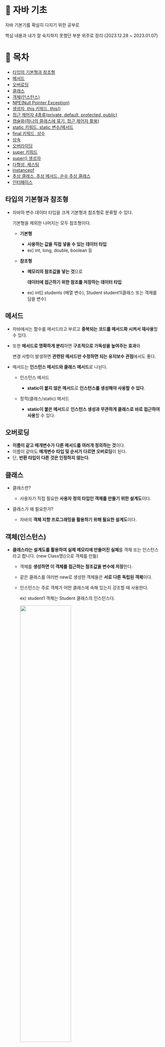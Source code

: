 # :rocket: 자바 기초
자바 기본기를 확실히 다지기 위한 공부로

핵심 내용과 내가 잘 숙지하지 못했던 부분 위주로 정리 (2023.12.28 ~ 2023.01.07)


# :page_facing_up: 목차
- <a href="#0"> 타입의 기본형과 참조형 </a> 
- <a href="#1"> 메서드 </a> 
- <a href="#2"> 오버로딩 </a>
- <a href="#3"> 클래스 </a>
- <a href="#4"> 객체(인스턴스) </a>
- <a href="#5"> NPE(Null Pointer Exception) </a>
- <a href="#6"> 생성자, this 키워드, this() </a> 
- <a href="#7"> 접근 제어자 4종류(private, default, protected, public) </a> 
- <a href="#8"> 캡슐화(하나의 클래스에 묶기, 접근 제어자 활용) </a>
- <a href="#9"> static 키워드, static 변수/메서드 </a> 
- <a href="#10"> final 키워드, 상수 </a>
- <a href="#11"> 상속 </a>
- <a href="#12"> 오버라이딩 </a>
- <a href="#13"> super 키워드 </a>
- <a href="#14"> super() 생성자 </a>
- <a href="#15"> 다형성, 케스팅 </a>
- <a href="#16"> instanceof </a>
- <a href="#17"> 추상 클래스, 추상 메서드, 순수 추상 클래스 </a>
- <a href="#18"> 인터페이스 </a>


## <b id="0"> 타입의 기본형과 참조형 </b>
- 자바의 변수 데이터 타입을 크게 기본형과 참조형로 분류할 수 있다.

  기본형을 제외한 나머지는 모두 참조형이다.
    
  - **기본형**
    - **사용하는 값을 직접 넣을 수 있는 데이터 타입**
    - ex) int, long, double, boolean 등
        
  - **참조형**
    - **메모리의 참조값을 넣는 것**으로

      **데이터에 접근하기 위한 참조를 저장하는 데이터 타입** 
    - ex) int[] students (배열 변수), Student student1(클래스 또는 객체를 담을 변수)


## <b id="1"> 메서드 </b>
- 자바에서는 함수를 메서드라고 부르고 **중복되는 코드를 메서드화 시켜서 재사용**할 수 있다.
- 또한 **메서드로 명확하게 분리**하면 **구조적으로 가독성을 높여주는 효과**와
    
    변경 사항이 발생하면 **관련된 메서드만 수정하면 되는 유지보수 관점**에서도 좋다.
    

- 메서드는 **인스턴스 메서드와 클래스 메서드**로 나뉜다.
  - 인스턴스 메서드
    - **static이 붙지 않은 메서드**로 **인스턴스를 생성해야 사용할 수 있다**.
            
  - 정적(클래스/static) 메서드
    - **static이 붙은 메서드**로 **인스턴스 생성과 무관하게 클래스로 바로 접근하여 사용**할 수 있다.


## <b id="2"> 오버로딩 </b>
- **이름이 같고 매개변수가 다른 메서드를 여러개 정의하는 것**이다.
- 이름이 같아도 **매개변수 타입 및 순서가 다르면 오버로딩**이 된다.
- 단, **반환 타입이 다른 것은 인정하지 않는다**.


## <b id="3"> 클래스 </b>
- 클래스란?
  - 사용자가 직접 필요한 **사용자 정의 타입인 객체를 만들기 위한 설계도**이다.

- 클래스가 왜 필요한가?
  - 자바의 **객체 지향 프로그래밍을 활용하기 위해 필요한 설계도**이다.


## <b id="4"> 객체(인스턴스) </b>
- **클래스라는 설계도를 활용하여 실제 메모리에 만들어진 실체**를
  객체 또는 인스턴스라고 합니다. (new Class명()으로 객체를 만듦)
    
  - 객체를 **생성하면 이 객체를 접근하는 참조값을 변수에 저장**한다.
  - 같은 클래스를 여러번 new로 생성한 객체들은 **서로 다른 독립된 객체**이다.
  - 인스턴스는 주로 객체가 어떤 클래스에 속해 있는지 강조할 때 사용한다.

    ex) student1 객체는 Student 클래스의 인스턴스다.
    
    <img src="https://github.com/K-Y-k/practice_java_basic/assets/102020649/53c15425-fe53-4d1d-bf3b-6d91ea83ad2e.gif" width="60%"/>
        
- 객체 vs 인스턴스
  - **인스턴스는 주로 객체가 어떤 클래스에 속해 있는지 강조할 때 사용**한다.

    ex) student1 객체는 Student 클래스의 인스턴스다.
  - **둘 다 클래스에서 나온 실체를 의미**하여 비슷하게 사용하지만,
    
    **특정 클래스 관계를 표현할 때 인스턴스 용어로 사용**하자.


## <b id="5"> NPE(Null Pointer Exception) </b>
- 참조 값이 없는 객체를 접근하면 null을 가리키게 되는데,
    
  즉, **null을 가리킬 때 발생하는 예외**이다.


## <b id="6"> 생성자, this 키워드, this() 생성자 </b>
- 생성자
  - 객체를 생성하자마자 즉시 필요한 기능을 좀 더 편리하게 수행할 수 있도록 생성자라는 기능을 제공한다.
    
- 생성자와 메서드의 차이점
  - **생성자의 이름은 클래스 이름과 같아야 한다**. (즉, **첫 글자도 대문자**)
  - **생성자는 반환 타입이 없다**.
    
- 생성자 장점
  - **메서드 사용시 발생하는 중복 호출을 제거**하고
    
     **생성 직후의 작업을 한번에 처리**할 수 있게 된다.
        
  - 메서드로 구현시 생성 메서드를 실수로 적용하지 않아도 컴파일 오류가 발생하지 않지만,
        
    생성자로 사용하면 **직접 정의한 생성자를 반드시 호출해야 하므로**
        
    **생성자를** **적용하지 않을시 컴파일 오류가 발생하는 제약을 해준다**.
    
- 생성자가 없으면?
  - 생성자는 반드시 호출해야 하므로
        
     **생성자가 없으면 자바에서 자동으로 기본 생성자를 만들고 호출**한다.
        
  - **생성자가 있으면 기본 생성자가 제공되지 않는다**.

- this 키워드
    ```
    public class MemberInit {
        String name;
        int age;
        int grade;
    
        // 객체 지향을 활용한 관련 클래스 내부에서 선언하여 사용하기
        // this는 현재 인스턴스인 MemberInit 자신의 참조값을 가져오는 것이다.
        void initMember(String name, int age, int grade) {
            this.name = name;   
            this.age = age;
            this.grade = grade;
        }
    }
    ```
    
    - 멤버 변수와 메서드의 매개변수 **이름이 같아질 때 구분하기 위한 것**
    - 즉, **인스턴스 자신의 참조값을 가리킨다**.
    - 멤버 변수와 메서드의 매개변수 이름이 다르면 this 생략 가능
        
      (헷갈리기 싫으면 무조건 this를 작성하는 코딩 스타일도 있지만,

      **최근에는 IDE에 색깔로 구분 가능해서 이름이 다르면 this 생략**한다.)
        
- this() 생성자
    ```
    public class MemberConstruct {
        String name;
        int age;
        int grade;
    
        // 기본 생성자 : 매개변수가 없는 생성자
        //             단, 직접 만든 생성자가 하나라도 있으면 자바는 기본 생성자를 만들지 않는다.
        public MemberConstruct() {
        }
    
        // 객체를 생성하자마자 즉시 필요한 기능을 좀 더 편리하게 수행할 수 있도록
        // 생성자라는 기능을 제공한다.
    
        // 생성자는 메서드와 비슷하지만 차이점이 있다.
        // 1.생성자의 이름은 클래스 이름과 같아야 한다. 즉, 첫 글자도 대문자로 시작한다.
        // 2.생성자는 반환 타입이 없다.
        // 3.나머지는 메서드와 같다.
        public MemberConstruct(String name, int age, int grade) {
            System.out.println("생성자 호출 name = " + name + ", age = " + ", grade = " + grade);
            this.name = name;
            this.age = age;
            this.grade = grade;
        }
    
        // 필요한 매개변수들만 구성하여
        // 생성자 오버로딩으로 추가
        MemberConstruct(String name, int age) {
            this(name, age, 50); // 이미 위에서 중복 생성자가 있어 this()로 해당 생성자를 불러온 것이다.
                                 // 즉, this()로 생성자 내부에서 자신의 생성자를 호출할 수 있다.
    //        코드 한줄로 중복되는 코드를 줄임
    //        this.name = name;
    //        this.age = age;
    //        this.grade = 50;
        }
    }
    ```
    
    - this()로 **생성자 내부에서 자신의 다른 생성자를 호출**할 수 있다.
    - 단, this()는 **생성자 코드의 첫줄에만 사용**할 수 있다.


## <b id="7"> 접근 제어자 4종류(private, default, protected, public) </b>
- **클래스, 필드, 생성자, 메서드에 접근을 허용하는 범위를 제한**하는 것이다.
- 단, **클래스 레벨의 접근 제어자는 public과 default만 가능**하다.
  - public일 경우 **파일명과 클래스명이 반드시 같아야한다**.
  - **하나의 자바 파일에 public 클래스는 하나만 가능**하다.

- private
  - **모든 외부 클래스에서의 직접 접근(호출)을 막는다**.
- default
  - **같은 패키지 안에서의 호출**은 허용한다.
- protected
  - **같은 패키지 안에서 호출**은 허용한다.
  - 추가로 **패키지가 다를 때는 상속 관계의 호출만** 허용한다.
- public
  - **모든 외부 클래스에서의 호출을 허용**한다.


## <b id="8"> 캡슐화(하나의 클래스에 묶기, 접근 제어자 활용) </b>
- **데이터와 해당 데이터를 처리하는 메서드를 하나의 클래스 안에 묶고**

  추가로 **접근 제어자를 활용**하여 **외부에서의 접근을 제한하는 것**을 말한다.
- 즉, **외부에 꼭 필요한 기능만 노출**하고
    
  **나머지(데이터, 외부에 사용하지 않는 기능들)는 접근 제어자로 모두 내부로 숨기는 것**이다.

```
public class BankAccount {
    private int balance;

    public BankAccount() {
        balance = 0;
    }

    // public 메서드 : 입금
    public void deposit(int amount) {
        if (isAmountValid(amount)) {
            balance += amount;
        } else {
            System.out.println("유효하지 않은 금액입니다.");
        }
    }

    // public 메서드 : 출금
    public void withdraw(int amount) {
        if (isAmountValid(amount) && balance >= amount) {
            balance -= amount;
        } else {
            System.out.println("유효하지 않은 금액이거나 잔액이 부족합니다.");
        }
    }

    // public 메서드 : 금액 반환
    public int getBalance() {  // 멤버 변수 데이터 직접 접근을 private로 막았기에 메서드로 접근하여 값 반환한 것이다.
        return balance;
    }

    
    // private 메서드 : 금액양 확인
    // 이 메서드는 외부에서의 호출이 필요없는 기능이라서 prviate로 내부에서만 사용하도록 막음
    private boolean isAmountValid(int amount) {
        // 금액이 0보다 커야한다.
        return amount > 0;
    }
}
```


## <b id="9"> static 키워드, static 변수/메서드 </b>
```
public class Data3 {
    public String name;
    public static int count;   // 특정 클래스에서 공용으로 함께 사용할 변수에 static 키워드로 선언
                               // static이 붙은 멤버 변수는 인스턴스 영역에 생성되지 않는다!
                               // 힙 영역이 아닌 메서드 영역의 static 영역에서 관리하기 때문이다.
    public Data3(String name) {
        this.name = name;
        count++;               // 객체가 생성되면 생성자에서 정적 변수 count의 값을 하나 증가시킨다.
    }
}

public class DataCountMain3 {
    public static void main(String[] args) {
        // static을 활용한 방식
        // 클래스에 직접 접근하는 방식이 된다. -> Data3.count
        Data3 data1 = new Data3("A");
        System.out.println("A count = " + Data3.count); // 1

        Data3 data2 = new Data3("B");
        System.out.println("B count = " + Data3.count); // 2

        Data3 data3 = new Data3("C");
        System.out.println("C count = " + Data3.count); // 3
    }
}
```
- **객체(인스턴스)를 생성하지 않고 호출할 수 있는 키워드**이다.
- 즉, **공용으로 사용할 때** static을 사용한다.
- 주로 **멤버 변수와 메서드에 사용**된다.

  <img src="https://github.com/K-Y-k/practice_java_basic/assets/102020649/3a19e219-cd69-41a8-8cf1-eab6504f7b5a.gif" width="60%"/>

- **static 변수/정적 변수/클래스 변수**
  - **멤버 변수에 static이 붙인 변수이**다.
  - static 변수는 **인스턴스 영역에 생성되지 않고 클래스명. 으로 접근한다.**
        
    **힙 영역이 아닌 메서드 영역의 static 영역에서 관리하기 때문**이다.
        
    즉, static 변수는 **프로그램이 시작할 때** **JVM에 로딩되는 순간 생성되고**
        
    **JVM이 종료될 때까지 이어지기에 생존주기가 가장 길다**.
        
- **static 메서드/정적 메서드/ 클래스 메서드**
  - static 메서드는 **static 변수와 static 메서드만 사용할 수 있다**.
  - 정적 메서드의 대표적인 예시가 main()메서드이다.
      
    프로그램이 실행될 때 객체를 생성하지 않아도 작동했다.


## <b id="10"> final 키워드, 상수 </b>
- final 키워드
    - **더는 값을 변경할 수 없게 고정하는 키워드**이다.
    - **최초 1번만 할당**할 수 있고 **그 이후의 할당은 컴파일 오류**가 발생한다.
    - 즉, **매우 유용한 제약**으로 **특정 변수의 값을 할당한 이후 변경하지 않아야 한다면 final을 사용**하자.
    - **클래스에 final**이 붙으면 **상속을 할 수 없고**
        
        **메서드에 final**이 붙으면 **오버라이딩을 할 수 없다**.
        
    - **필드 초기화 방식은 3가지**가 있다.
        
        ```
        public class ConstructInit {
            final int value;                    // final을 필드에 사용할 경우
            // final 필드 - 필드 초기화
         // final int value = 10;               // 1.여기서 직접 초기화해주거나
        
            // static final 상수 필드 초기화 방식
        	  static final int CONST_VALUE = 10;  // static final은 상수로 변수명은 관례로 대문자와 _로 작성한다.
        
            // final 필드 - 생성자 초기화 방식
            public ConstructInit(int value) {   // 2.또는 생성자 호출에서 1번 할당하게 한다.
                this.value = value;
            }
        }
        
        public class FinalFieldMain {
            public static void main(String[] args) {
                // final 필드 - 생성자 초기화
                // 생성자 호출을 통해 value 필드 값을 초기화한 것
                // 생성자 호출은 초깃값을 1번 능동적으로 초기화하는 것에 의미가 있다.
                System.out.println("생성자 초기화");
                ConstructInit constructInit1 = new ConstructInit(10);
                ConstructInit constructInit2 = new ConstructInit(20);
                System.out.println(constructInit1.value);      // 10
                System.out.println(constructInit2.value);      // 10
        
                // final 필드 - 필드 초기화
                // 각 인스턴스에 고정된 value 필드 값이 들어간 것
                // 필드 초기화는 처음부터 고정된 값으로만 초기화되어
                // 모든 인스턴스가 같은 값을 사용하기에 중복이라 메모리 낭비
                System.out.println("필드 초기화");
                FiledInit filedInit1 = new FiledInit();    // value = 10
                FiledInit filedInit2 = new FiledInit();    // value = 10
                FiledInit filedInit3 = new FiledInit();    // value = 10
                System.out.println(filedInit1.value);      // 10
                System.out.println(filedInit2.value);      // 10
                System.out.println(filedInit3.value);      // 10
        
                // static final 상수 필드 초기화
                // static 영역을 활용하여 공유하는 필드로
                // 위 final 필드 초기화에서의 메모리 낭비 문제를 개선할 수 있다!
                // 즉, final 필드 초기화할 때는 static final 상수 방식을 이용하자
                System.out.println("상수");
                System.out.println(FiledInit.CONST_VALUE);  // static 변수라 인스턴스 생성없이 클래스명으로 접근
            }
        }
        ```
        
        - final 필드 - **생성자 초기화 방식**  : **주로 이 방식 사용**
        - final 필드 - 필드 초기화 방식         : 이 방식은 메모리 낭비
        - **static final 상수 필드 초기화 방식 : 공용으로 사용할 필드는 이 방식 사용**
        
- 상수
    
    ```java
    public class Constant {
        // 수학 상수
        public static final double PI = 3.14;
    
        // 시간 상수
        public static final int HOURS_IN_DAY = 24;
        public static final int MINUTES_IN_HOUR = 60;
        public static final int SECONDS_IN_MINUTE = 60;
    
        // 어플리케이션 설정 상수
        public static final int MAX_USERS = 1000;
    }
    ```
    
    - **변하지 않고 항상 일정한 값을 갖는 수**를 말한다.
    - 즉, **단 하나만 존재하고 변하지 않는 고정된 값**이다.
    - 그렇기에 **static final 키워드를 같이 사용**한다.
    - 그렇기에 **관례로 대문자와 _로 사용하여 구분**한다.


## <b id="11"> 상속 </b>
- **기존 클래스의 필드와 메서드를** **새로운 클래스에서 재사용하게 해준다**.
- 부모와 자식 클래스로 나뉜다.
  - 부모 클래스(슈퍼 클래스) : 상속을 통해 **자신의 필드와 메서드를 자식 클래스에 제공**하는 클래스
  - 자식 클래스(서브 클래스) : **부모 클래스로부터 필드와 메서드를 상속받는** 클래스
- 자바는 **여러 부모로 다중 상속이 불가능**하다.
    
    **하나의 부모인 단일 상속만 가능**하다.
    
- 상속의 장점
    - **부모의 기능을 재사용하여 중복이 줄어든다**.
    - **편리하게 확장**할 수 있다.

- 상속 메모리 구조
  
  <img src="https://github.com/K-Y-k/practice_java_basic/assets/102020649/3a19e219-cd69-41a8-8cf1-eab6504f7b5a.gif" width="60%"/>

  - **자식 객체를 생성 호출하면,**
    
    **상속 관계인 클래스도 함께 포함해서 인스턴스를 생성한다!**
    
    즉, **하나의 클래스 안에 부모, 자식 여러 클래스 정보가 공존**한다.
    
    **그렇기에 부모의 필드, 메서드를 재사용할 수 있었던 것**이다.
    
  - **기능을 호출할 때 현재 변수타입(클래스)을 먼저 기준**으로 선택한다.
    
    자식에서 찾지 못한 후에는 상위 부모 타입에서 찾는다.
    
  - 즉, **자식 생성자 호출할 때 반드시 첫줄에 부모 생성자 호출(super())도 있어야한다. (규칙)**
    
    자식의 기본 생성자는 이 부모 생성자 호출 코드가 기본으로 탑재되어 있어 생략된 것이었다.


## <b id="12"> 오버라이딩 </b>
- **부모에게 상속 받은 메서드를 자식 클래스에서 같은 메서드명으로 재정의하는 것**으로
    
    즉, 부모의 메서드가 아닌 **자식에서 재정의한 메서드로 호출하게 된다**.
    
- 오버라이딩한 **메서드 위에 @Override를 붙인다**.
    
    없어도 동작하는데 문제는 없지만, 실수로 이름을 다르게 작성하면 부모 메서드가 작동된다. (= 코드의 명확성)
    
- 메서드 오버라이딩은 **다형성과 함께 사용할 때 진정한 빛을 발휘**한다.
    - ex)
        
      부모 타입으로 선언된 변수이면 부모 타입의 필드와 메서드를 우선 접근한다.

      하지만, **오버라이딩 된 자식 메서드가 있다면 자식 메서드로 항상 우선권을 가진다**.
        
- 오버라이딩의 조건
    - **메서드 이름** 같아야 한다.
    - **메서드 파라미터의 타입, 순서, 개수** 같아야 한다.
    - **반환 타입** 같아야 한다.
    - **접근 제어자가** 부모 클래스의 메서드보다 **더 제한적이면 안된다**.
    - 부모 클래스의 메서드에 **static,** **final, private가 붙은 것은 오버라이딩할 수 없다**.
    - 부모 클래스의 메서드보다 **더 예외를 throws로 선언할 수 없다**.
    - **생성자는 오버라이딩할 수 없다**.


## <b id="13"> super 키워드 </b>
```
public class Parent {
    public String value = "parent";
		public String name = "Only parent_Field name";   // 부모만 있는 필드

    public void hello() {
        System.out.println("Parent.hello");
    }

		public String getName() { // 부모만 있는 필드를 사용하기 위한 메서드 선언
				return name;
		}
}

public class Child extends Parent {
    public String value = "child";

    @Override
    public void hello() {
        System.out.println("Child hello");
    }

    public void call() {
        // this는 현재 자신 클래스
        // this는 생략 가능하다. (보통 다른 매개변수명과 동일할 때 구분하려고 사용)
        System.out.println("this.value = " + this.value); 
        
        // super는 부모 클래스
        System.out.println("super.value = " + super.value);

        this.hello();
        super.hello();

        // 클래스 필드는 private로 캡슐화되어 super.필드명으로 직접 접근을 하지 못한다.
        // 그러므로 super.부모메서드명()으로 접근해서 부모만 있는 필드를 사용할 수 있다.
				System.out.println("super.name = " + super.getName());
    }
}
```
- super 키워드는 **부모 클래스에 대한 참조**를 뜻한다.
- 보통 **부모와 자식이 필드명이 같거나 메서드가 오버라이딩 된 경우**
    
  **자식의 필드, 메서드를 가져온다**.
    
  그렇기에 **자식과 겹치는 부모의 필드, 메서드로 호출하고 싶을 때 이 super 키워드를 사용하여 접근**한다.
- 또한 부모에만 있는 필드를 접근할 때
    
  보통 클래스 필드는 **private로 캡슐화 되어있어 자식 클래스에서 super.필드명으로 직접 접근을 하지 못한다**.
    
  그러므로 **부모 클래스에서 부모만 있는 필드를 꺼내거나 사용하는 메서드를 만들고**
    
  **자식 클래스에서 super.부모메서드명()으로 접근해서 부모만 있는 필드를 사용할 수 있다**.


## <b id="14"> super() 생성자 </b>
```
public class ClassA {
    public ClassA() { // 기본 생성
        System.out.println("ClassA 생성자");
    }
}

public class ClassB extends ClassA {
    public ClassB(int a) {       // 직접 정의한 생성자
        //super(); 부모 ClassA 클래스는 기본 생성자라서 생략 가능
        this(a, 0); // 만약 같은 클래스의 매개변수가 다른 생성자를 안에서 호출해도
                    // 결국 마지막 하나는 super()로 부모 생성 호출이 연결되어 있게 만들어야한다.
				System.out.println("ClassB 생성자 a=" + a);
    }

    public ClassB(int a, int b) { // 직접 정의한 생성자
        super();    // 부모 ClassA 클래스는 기본 생성자라서 생략 가능
        System.out.println("ClassB 생성자 a=" + a + " b=" + b);
    }
}

public class ClassC extends ClassB {
    public ClassC() {
        super(10, 20);  // ClassB에는 기본 생성자가 아닌 직접 정의한 생성자라서 생략할 수 없음
                        // ClassB(int a)와 ClassB(int a, int b)중 선택해야 한다.  
        System.out.println("ClassC 생성자");
    }
}
```
- **자식 생성자 호출할 때 반드시 첫줄에 부모 생성자 호출(super())도 있어야한다.**
- **첫줄에 super 생성자를 넣어야 해서 결국 최상위 부모부터 호출이 시작된다.**
- **부모 클래스가 기본 생성자이면 super() 생략이 가능**하다.
- 만약 **부모 클래스 생성자가 직접 정의되어 있으면,**
    
  **관련 매개변수를 넣어줘야 하므로 super()를 생략할 수 없다**.


## <b id="15"> 다형성, 케스팅 </b>
```
public static void main(String[] args) {
    // 부모 변수가 부모 인스턴스 참조
    System.out.println("Parent -> Parent");
    Parent parent = new Parent();
    parent.parentMethod();

    // 자식 변수가 자식 인스턴스 참조
    System.out.println("Child -> Child");
    Child child = new Child();    // 자식 인스턴스를 생성하면서 부모 인스턴스도 같이 포함되어 생성된다.
    child.parentMethod();         // 자식은 부모 메서드 사용 가능
    child.childMethod();


    // 부모 변수가 자식 인스턴스를 참조할 수 있다.(= 다형적 참조)
    System.out.println("Parent -> Child");
    Parent poly = new Child();    // 부모 타입은 자식 타입을 참조할 수 있다.
                                  // 자식 타입을 생성했기에 메모리 상 자식, 부모 인스턴스가 모두 생성된다.
    //Child poly2 = new Parent(); // 단, 반대로 자식 타입이 부모 타입을 참조할 수 없다.

    poly.parentMethod();
    
    // 다형적 참조의 한계 -> 캐스팅으로 해결
    // poly.childMethod();           하지만 결국 부모 타입이므로 부모 타입에 먼저 접근하게 되어
    //                               자식의 필드와 메서드는 사용할 수 없다.
}
```

- **다양한 형태로** 보통은 하나의 객체는 하나의 타입으로 고정이 되어 있는데,
    
  **다형성의 1번째 핵심은** **다형성은 한 객체가 여러 타입의 객체로 취급될 수 있는 능력 (다형성 참조)**을 뜻한다.
    
  - 즉, **부모는 자식 타입을 참조할 수 있다**. (= **업 케스팅**)
        
    다양한 형태를 참조할 수 있어 **다형적 참조라고 한다**.
        
  - 자식은 부모를 참조할 수 없어,
        
    **부모가 자식 타입을 참조하면 자식의 필드, 메서드는 사용할 수 없다**. (**다형적 참조의 한계**)
        
    이 때는 **다운 케스팅을 통해 해결**할 수 있다.
        
      ```
      public static void main(String[] args) {
          // 부모 변수가 지식 인스턴스 참조 (= 다형적 참조)
          Parent poly = new Child();     // 부모 x001, (업 캐스팅으로 생략되어있음)
      
          // 단, 자식의 기능은 호출 할 수 없다.
          //poly.childMehod();
      
          // 다운 캐스팅으로 자식 기능 호출 해결 (부모 타입 -> 자식 타입 형변환)
          // 1.강제 형변환 후 사용 방식
          Child child = (Child) poly;    // 부모 타입을 자식 타입으로 강제 형변환한 후 참조 값을 넣어준다.
          child.childMethod();
      
          // poly.childMethod();      위에서는 poly의 참조 값을 복사해서 대입한 것이기에 기존 poly 변수와는 아무 관련이 없다!
          //                          착각하지 말자!
      
          // 2.일시적 다운 캐스팅 방식 : 자식의 메서드를 호출하는 순간만 다운 캐스팅
          ((Child) poly).childMethod();  // 일시적으로 바꿔서 사용
          
      
          // 부모 인스턴스만 생성한 경우 자식의 인스턴스까지 포함되어 생성된 것이 아니기 때문에
          // 자식으로 강제 형변환할 수 없다.
          // 즉, 다운 캐스팅을 자동으로 하지 않는 이유가 이러한 경우를 대비해서 명시적 캐스팅만 허용한다.
          Parent parent1 = new Parent();    // 부모 인스턴스만 생성함
          //Child child2 = (Child) parent1; // 런타임 오류 - ClassCastException 예외 발생
          //child2.childMethod();           // 실행불가
      }
      ```
        
    - 업 케스팅(생략)과 다운 케스팅(생략불가)
      - **업 케스팅은 항상 상위 부모도 같이 생성되므로,**
                
         **문제가 발생할 수가 없어 생략**한다.
                
      - 하지만 **다운 캐스팅은**
                
        **부모 인스턴스만 생성했는데 자식 타입으로 다운 케스팅하려는 경우**에는 
                
        **자식 인스턴스를 찾을 수 없어 오류가 발생하므로 생략할 수 없고 명시적으로 다운 케스팅 해야 한다**!
                
        - **자식 인스턴스가** **생성됐는지 헷갈릴 경우,**
                    
          **instanceof 연산자로** 자식 인스턴스가 포함되어 있는지 **확인**해본다.

- **다형성의 2번째 핵심은**
    
  **선언 된 변수가 부모타입이어도 오버라이딩 된 자식 메서드를 항상 우선권을 가진다!**
    
  ```
  public class Parent {
      public String value = "parent";
  
      public void method() {
          System.out.println("Parent.method");
      }
  }
  public class Child extends Parent{
      public String value = "child";
  
      // 오버라이딩으로 재정의
      @Override
      public void method() {
          System.out.println("Child.method");
      }
  }
  
  public static void main(String[] args) {
      // 자식타입 변수가 자식 인스턴스 참조
      Child child = new Child();
      System.out.println("Child -> Child");
      System.out.println("child.value = " + child.value);   // "child"
      child.method();   // "Child.method"
  
      // 부모타입 변수가 부모 인스턴스 참조
      Parent parent = new Parent();
      System.out.println("Parent -> Parent");
      System.out.println("parent.value = " + parent.value); // "parent"
      parent.method(); // "Parent.method"
      
      
      // 부모타입 변수가 부모 + 자식 인스턴스 참조 (다형적 참조)
      Parent poly = new Child();
      System.out.println("Parent -> Child");
      System.out.println("poly.value = " + poly.value);    // "parent", 변수가 부모타입이기라서 부모타입으로 먼저 접근하기에 부모타입의 필드가 나온다.
  
      // 원래 변수의 타입을 기준으로 접근하는데 결국 오버라이딩 된 자식의 메서드가 나왔다.
      // 다형성의 2번째 핵심이다!
      // -> 선언 된 변수가 부모타입이어도 오버라이딩 된 자식 메서드를 항상 우선권을 가진다!
      poly.method();  // "Child.method"
  }
  ```
    
- **다형성**의 다형적 참조와 메서드 오버라이딩을 **활용해야하는 이유**
  - 코드의 중복을 줄이기 위해 보통 **메서드, 반복문, 배열 등을 활용하는데**
        
    이때 **부모 객체로 타입이 통일하여 묶을 수 있고 자식 메서드를 사용하기 위한 오버라이딩을 활용한다**!
        
    ```
    public class Animal {
        public void sound() {
            System.out.println("동물 울음 소리");
        }
    }
    public class Cat extends Animal {
        @Override         
        public void sound() {  // 메서드 오버라이딩
            System.out.println("야옹");
        }
    }
    
    public static void main(String[] args) {
        Dog dog = new Dog();   // 항상 부모 인스턴스까지 포함되어 생성
        Cat cat = new Cat();
        Caw caw = new Caw();
    
        soundAnimal(dog);
        soundAnimal(cat);
        soundAnimal(caw);
    		
    		Animal[] animals = {dog, cat, caw};  // 다형성 특징 1.부모는 자식을 담을 수 있다.
    
        for (Animal animal : animals) {
            System.out.println("동물 소리 테스트 시작");
            animal.sound();                  // 다형성 특징 2.같은 이름의 메서드 오버라이딩한 자식 객체의 메서드로 우선시 된다.
            System.out.println("동물 소리 테스트 종료");
        }
    }
    
    // 추가 되어도 변하지 않는 부분
    // : 구체적인 객체 클래스를 참조하는 것이 아닌
    //   추상적인 부모를 참조하기 때문에 변하지 않는다.
    private static void soundAnimal(Animal animal) { // 다형성 특징 1.부모는 자식을 담을 수 있다. (다형적 참조)
        System.out.println("동물 소리 테스트 시작");
        animal.sound();                              // 다형성 특징 2.같은 이름의 메서드 오버라이딩한 자식 객체의 메서드로 우선시 된다.
        System.out.println("동물 소리 테스트 종료");
    }
    ```
    

- 다형성의 남은 문제점
  1. 제대로된 기능을 수행하지 않는 **추상적인 부모 인스턴스만 생성이 가능한 문제**
  2. 부모를 상속받은 자식 객체에서 **실수로 오버라이딩을 하지 않으면 부모의 메서드로 호출되는 문제**
- 다형성의 문제점 해결법 → 추상 클래스와 추상 메서드


## <b id="16"> instanceof </b>
- 다형성으로 참조하는 대상이 다양해져서,
    
  **어떤 인스턴스를** **참조하고 있는지 확인할 때 사용하는 연산자**이다.
  
  ```
    public class CastingMain5 {
      public static void main(String[] args) {
          Parent parent1 = new Parent();  // Parent 인스턴스만 생성
          call(parent1);
  
          Parent parent2 = new Child();   // Parent와 Child 인스턴스 같이 생성
          call(parent2);
      }
  
      // 현재 인스턴스가 사용할 자식 타입의 인스턴스가 포함되어 있는지 확인하기 위한 메서드
      private static void call(Parent parent) {
          if (parent instanceof Child) {       // Child 인스턴스가 존재하는지 확인
              // 존재하면
              System.out.println("Child 인스턴스 포함되어 있음");
              ((Child) parent).childMethod();  // 일시적으로 다운 케스팅한 후 자식 타입의 메서드를 사용
          } else {
              // 없으면
              System.out.println("Child 인스턴스 없음");
          }
      }
  }
  ```


## <b id="17"> 추상 클래스, 추상 메서드, 순수 추상 클래스 </b>
```
public abstract class Animal { // 추상 메서드가 하나라도 있으므로 추상 클래스로 선언
                               // 즉, 본인 인스턴스를 직접 생성할 수 없게 되었다.
    // 자식이 기능을 상속 받아 사용하도록 만든 기능
    public void move() {
        System.out.println("동물이 움직입니다.");
    }

    // 반드시 자식이 오버라이딩 해야하는 목적으로 만든 추상 메서드
    public abstract void sound();
}
public class Cat extends Animal{
    // 추상 클래스에 상속받은 추상 메서드는 강제적으로 구현되게 만듬
    @Override
    public void sound() {
        System.out.println("야옹");
    }
}

public static void main(String[] args) {
    // 추상 클래스는 생성 불가능
    // Animal animal = new Animal();

    Dog dog = new Dog();
    Cat cat = new Cat();
    Caw caw = new Caw();

    cat.sound(); // 자식 타입이므로 자식 메서드 호출
    cat.move();  // 자식 타입에는 없어서 부모 타입의 메서드 호출

    // 실수로 오버라이딩을 하지 않은 자식 메서드는 컴파일 오류
    soundAnimal(dog);
    soundAnimal(cat);
    soundAnimal(caw);
}

// 추가 되어도 변하지 않는 부분
// : 구체적인 객체 클래스를 참조하는 것이 아닌
//   추상적인 부모를 참조하기 때문에 변하지 않는다.
private static void soundAnimal(Animal animal) {  // 다형성 특징 1.부모는 자식을 담을 수 있다. (다형적 참조)
    System.out.println("동물 소리 테스트 시작");
    animal.sound();                               // 다형성 특징 2.같은 이름의 메서드 오버라이딩한 자식 객체의 메서드로 우선시 된다.
    System.out.println("동물 소리 테스트 종료");
}
```

- 추상 클래스
  - 본인을 직접 **생성하면 안되는 클래스**다.
  - ex) 추상화적인 개념을 제공하는 부모 클래스
- 추상 메서드
  - 부모 클래스를 상속 받는 자식 클래스에
      
    **반드시 오버라이딩 해야 하는 메서드를 부모 클래스에 정의하는 것이다. 즉, 메서드 바디가 없다.**
      
  - **추상 메서드가 하나라도 있으면 추상 클래스로 선언해야** 한다.
        
    작동하지 않는 메서드를 가진 불완전한 클래스이기 때문이다.
    
- 추상 클래스와 추상 메서드의 제약 덕분에 **다형성의 문제들을 해결해준다**.
  1. 제대로된 기능을 수행하지 않는 추상적인 부모 인스턴스만 생성이 가능한 문제
  2. 부모를 상속받은 자식 객체에서 실수로 오버라이딩을 하지 않으면 부모의 메서드 호출 문제

- 순수 추상 클래스 (= 인터페이스)
    
    ```
    public abstract class AbstractAnimal { 
        // 순수 추상 클래스는 상속을 물려받아서 사용하는 기능을 제공하는 것이 아닌
        // 다형성을 위해서 사용한다.
        
        // 반드시 자식이 오버라이딩 해야하는 목적으로 만든 추상 메서드
        public abstract void sound();
        public abstract void move();
    }
    ```
    
  - **추상 메서드만 있는 추상 클래스**
  - 즉, 실행 로직의 메서드가 없고
      
    단지 **다형성을 위한 부모 타입으로써 껍데기 역할만 제공**할 뿐이다.
      
  - 즉, 순수 추상 클래스는 **물려받아서 사용하는 상속의 특징을 제공하는 것이 아닌**
      
    **다형성을 위해서 사용**한다. 
      
  - 즉, 규격에 맞춰서 사용하는 인터페이스와 같다.
      
    이러한 **순수 추상 클래스의 개념은 프로그래밍에서 매우 자주사용되어**
      
    자바는 **순수 추상 클래스를 더 편리하게 사용할 수 있도록 인터페이스라는 개념을 제공**한다.
      
  - 사실 **인터페이스가 있으므로 순수 추상 클래스라는 개념이 없다**.


## <b id="18"> 인터페이스 </b>
```
public interface InterfaceAnimal {
    public static final int ab = 3;

    public abstract void sound(); // 추상 메서드만 가능하기에
    void move();                  // public abstract을 생략한다.
}
public class Cat implements InterfaceAnimal { // 인터페이스는 implements로 상속 받는다.
    @Override
    public void sound() {
        System.out.println("야용");
    }

    @Override
    public void move() {
        System.out.println("고양이 이동");
    }
}

public static void main(String[] args) {
    // 인터페이스는 순수 추상 클래스이므로 인스턴스를 생성할 수 없다.
    // InterfaceAnimal interfaceAnimal = new InterfaceAnimal();

    Cat cat = new Cat();  // 자식타입과 부모타입인 인터페이스 인스턴스도 포함되어 생성된다.
    Dog dog = new Dog();
    Caw caw = new Caw();

    soundAnimal(cat);
    soundAnimal(dog);
    soundAnimal(caw);
}

// 추가 되어도 변하지 않는 부분
// : 구체적인 객체 클래스를 참조하는 것이 아닌
//   추상적인 부모를 참조하기 때문에 변하지 않는다.
private static void soundAnimal(InterfaceAnimal animal) {  // 다형성 특징 1.부모는 자식을 담을 수 있다. (다형적 참조)
    System.out.println("동물 소리 테스트 시작");
    animal.sound();                                        // 다형성 특징 2.같은 이름의 메서드 오버라이딩한 자식 객체의 메서드로 우선시 된다.
    System.out.println("동물 소리 테스트 종료");
}
```

- 자바는 **순수 추상 클래스를 더 편리하게 사용할 수 있는 인터페이스라는 기능을 제공**한다.
    - **인스턴스를 생성할 수 없다**.
    - **상속시 모든 메서드를 오버라이딩 해야 한다**.
    - **다형성을 위해 사용**된다.
    - 추상 클래스의 모든 메서드는 public abstract이므로
        
        **메서드에 public abstract를 생략할 수 있다**. (생략 권장)
        
        멤버 변수는 public static final이고 생략할 수 있다. (생략 권장)
        
    - 인터페이스는 **다중 구현(다중 상속)을 지원**한다.
- 즉, 상속을 하지만 물려 받는 기능이 없으므로
    
    **인터페이스 상속이라는 개념이 아닌 인터페이스 구현한다고 표현**한다.
    
- 추상 클래스가 아닌 인터페이스를 사용해야 하는 이유
    - 제약
        1. **추상 메서드를 반드시 구현하라는 제약**을 준다.
        2. **다형성이라는 목적으로 모두 구현해야 한다고 구분해 주어**
            
            **로직이 있는 기능을 추가하지 못하게 원천적으로 차단할 수 있다. (단, 자바8에 등장한 default 메서드는 가능)**
            
    - 다중 구현(다중 상속)
      
      <img src="https://github.com/K-Y-k/practice_java_basic/assets/102020649/46af9f7c-c948-4afa-bbbd-7a565230c8fb.gif" width="40%"/>

      - 클래스 상속은 부모를 하나만 지정할 수 있지만
    
        **부모를 여러명 두는 다중 구현이 가능**하다.
 
- 클래스와 인터페이스를 함께 활용하는 예시

  <img src="https://github.com/K-Y-k/practice_java_basic/assets/102020649/f0a84114-9614-4444-bd59-60941ce076bb.gif" width="80%"/>

  ```
  // 추상화 클래스
  public abstract class AbstractAnimal {
      public abstract void sound();
  
      public void move(){
          System.out.println("동물이 이동합니다.");
      }
  }
  // 인터페이스
  public interface Fly {
      void fly();
  }
  
  public class Dog extends AbstractAnimal {
      @Override
      public void sound() {
          System.out.println("멍멍");
      }
  }
  
  public class Bird extends AbstractAnimal implements Fly {
      @Override
      public void sound() {
          System.out.println("짹짹");
      }
  
      @Override
      public void fly() {
          System.out.println("새 날기");
      }
  }
  
  public static void main(String[] args) {
      Dog dog = new Dog();
      Bird bird = new Bird();
  
      soundAnimal(dog);
      soundAnimal(bird);
  
      flyAnimal(bird);
  }
  
  // AbstractAnimal 추상 클래스 사용 가능
  private static void soundAnimal(AbstractAnimal animal) {  // 다형성 특징 1.부모는 자식을 담을 수 있다. (다형적 참조)
      System.out.println("동물 소리 테스트 시작");
      animal.sound();                                       // 다형성 특징 2.같은 이름의 메서드 오버라이딩한 자식 객체의 메서드로 우선시 된다.
      System.out.println("동물 소리 테스트 종료");
  }
  
  // Fly 인터페이스가 있으면 사용 가능
  private static void flyAnimal(Fly fly) {
      System.out.println("날기 테스트 시작");
      fly.fly()
      System.out.println("날기 테스트 종료");
  }
  ```

  - 추상 클래스는 단일 상속만 가능하고
  - 인터페이스는 다중 상속이 가능하다!

